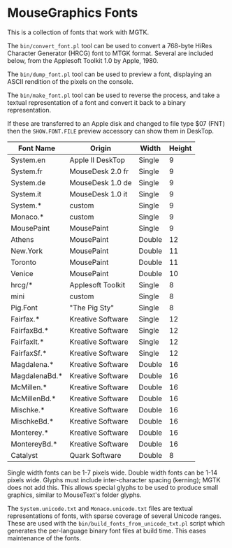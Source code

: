 # MouseGraphics Fonts

This is a collection of fonts that work with MGTK.

The `bin/convert_font.pl` tool can be used to convert a 768-byte HiRes
Character Generator (HRCG) font to MTGK format. Several are included
below, from the Applesoft Toolkit 1.0 by Apple, 1980.

The `bin/dump_font.pl` tool can be used to preview a font, displaying
an ASCII rendition of the pixels on the console.

The `bin/make_font.pl` tool can be used to reverse the process, and
take a textual representation of a font and convert it back to a
binary representation.

If these are transferred to an Apple disk and changed to file type $07
(FNT) then the `SHOW.FONT.FILE` preview accessory can show them in
DeskTop.

Font Name     | Origin            | Width  | Height
------------- | ----------------- | ------ | ------
System.en     | Apple II DeskTop  | Single | 9
System.fr     | MouseDesk 2.0 fr  | Single | 9
System.de     | MouseDesk 1.0 de  | Single | 9
System.it     | MouseDesk 1.0 it  | Single | 9
System.*      | custom            | Single | 9
Monaco.*      | custom            | Single | 9
MousePaint    | MousePaint        | Single | 9
Athens        | MousePaint        | Double | 12
New.York      | MousePaint        | Double | 11
Toronto       | MousePaint        | Double | 11
Venice        | MousePaint        | Double | 10
hrcg/*        | Applesoft Toolkit | Single | 8
mini          | custom            | Single | 8
Pig.Font      | "The Pig Sty"     | Single | 8
Fairfax.*     | Kreative Software | Single | 12
FairfaxBd.*   | Kreative Software | Single | 12
FairfaxIt.*   | Kreative Software | Single | 12
FairfaxSf.*   | Kreative Software | Single | 12
Magdalena.*   | Kreative Software | Double | 16
MagdalenaBd.* | Kreative Software | Double | 16
McMillen.*    | Kreative Software | Double | 16
McMillenBd.*  | Kreative Software | Double | 16
Mischke.*     | Kreative Software | Double | 16
MischkeBd.*   | Kreative Software | Double | 16
Monterey.*    | Kreative Software | Double | 16
MontereyBd.*  | Kreative Software | Double | 16
Catalyst      | Quark Software    | Double | 8

Single width fonts can be 1-7 pixels wide. Double width fonts can be
1-14 pixels wide. Glyphs must include inter-character spacing
(kerning); MGTK does not add this. This allows special glyphs to be
used to produce small graphics, similar to MouseText's folder glyphs.

The `System.unicode.txt` and `Monaco.unicode.txt` files are textual
representations of fonts, with sparse coverage of several Unicode
ranges. These are used with the `bin/build_fonts_from_unicode_txt.pl`
script which generates the per-language binary font files at build
time. This eases maintenance of the fonts.
